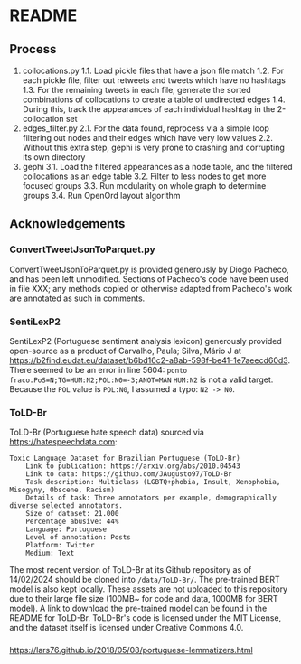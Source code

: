 # README
## Process
1. collocations.py
1.1. Load pickle files that have a json file match
1.2. For each pickle file, filter out retweets and tweets which have no hashtags
1.3. For the remaining tweets in each file, generate the sorted combinations of collocations to create a table of undirected edges
1.4. During this, track the appearances of each individual hashtag in the 2-collocation set
2. edges_filter.py
2.1. For the data found, reprocess via a simple loop filtering out nodes and their edges which have very low values
2.2. Without this extra step, gephi is very prone to crashing and corrupting its own directory
3. gephi
3.1. Load the filtered appearances as a node table, and the filtered collocations as an edge table
3.2. Filter to less nodes to get more focused groups
3.3. Run modularity on whole graph to determine groups
3.4. Run OpenOrd layout algorithm
## Acknowledgements
### ConvertTweetJsonToParquet.py
ConvertTweetJsonToParquet.py is provided generously by Diogo Pacheco, and has been left unmodified. Sections of Pacheco's code have been used in file XXX; any methods copied or otherwise adapted from Pacheco's work are annotated as such in comments.

### SentiLexP2
SentiLexP2 (Portuguese sentiment analysis lexicon) generously provided open-source as a product of Carvalho, Paula; Silva, Mário J at https://b2find.eudat.eu/dataset/b6bd16c2-a8ab-598f-be41-1e7aeecd60d3.
There seemed to be an error in line 5604: `ponto fraco.PoS=N;TG=HUM:N2;POL:N0=-3;ANOT=MAN`
`HUM:N2` is not a valid target. Because the `POL` value is `POL:N0`, I assumed a typo: `N2 -> N0`.

### ToLD-Br
ToLD-Br (Portuguese hate speech data) sourced via https://hatespeechdata.com:
```
Toxic Language Dataset for Brazilian Portuguese (ToLD-Br)
    Link to publication: https://arxiv.org/abs/2010.04543
    Link to data: https://github.com/JAugusto97/ToLD-Br
    Task description: Multiclass (LGBTQ+phobia, Insult, Xenophobia, Misogyny, Obscene, Racism)
    Details of task: Three annotators per example, demographically diverse selected annotators.
    Size of dataset: 21.000
    Percentage abusive: 44%
    Language: Portuguese
    Level of annotation: Posts
    Platform: Twitter
    Medium: Text
```
The most recent version of ToLD-Br at its Github repository as of 14/02/2024 should be cloned into `/data/ToLD-Br/`. The pre-trained BERT model is also kept locally. These assets are not uploaded to this repository due to their large file size (100MB~ for code and data, 1000MB for BERT model). A link to download the pre-trained model can be found in the README for ToLD-Br.
ToLD-Br's code is licensed under the MIT License, and the dataset itself is licensed under Creative Commons 4.0.

###
https://lars76.github.io/2018/05/08/portuguese-lemmatizers.html
